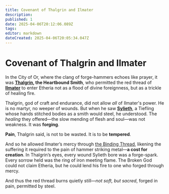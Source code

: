 ```yaml
---
title: Covenant of Thalgrin and Ilmater
description: 
published: 1
date: 2025-04-06T20:12:06.089Z
tags: 
editor: markdown
dateCreated: 2025-04-06T20:05:34.047Z
---
```


# Covenant of Thalgrin and Ilmater

In the City of Or, where the clang of forge-hammers echoes like prayer, it was **[Thalgrin](/being/deity/thalgrin), the Heartbound Smith**, who permitted the red thread of **[Ilmater](https://forgottenrealms.fandom.com/wiki/Ilmater)** to enter Etheria not as a flood of divine foreignness, but as a trickle of healing fire.

Thalgrin, god of craft and endurance, did not allow *all* of Ilmater's power. He is no martyr, no weeper of wounds. But when he saw **[Sylieth](/being/character/sylieth)**, a Tiefling whose hands stitched bodies as a smith would steel, he understood. The *healing* they offered—the slow mending of flesh and soul—was not weakness. It was **forging**.

**Pain**, Thalgrin said, is not to be wasted. It is to be **tempered**.

And so he allowed Ilmater’s mercy through [the Binding Thread](/being/character/sylieth/the-binding-thread), likening the suffering it required to the pain of hammer striking metal—**a cost for creation**. In Thalgrin’s eyes, every wound Sylieth bore was a forge-spark. Every sorrow held was the ring of iron meeting flame. The Broken God could not claim Etheria, but he could lend his fire to one who forged through mercy.

And thus the red thread burns quietly still—*not soft, but sacred*, forged in pain, permitted by steel.